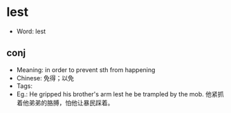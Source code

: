 # lest

- Word: lest

## conj

- Meaning: in order to prevent sth from happening
- Chinese: 免得；以免
- Tags: 
- Eg.: He gripped his brother's arm lest he be trampled by the mob. 他紧抓着他弟弟的胳膊，怕他让暴民踩着。

